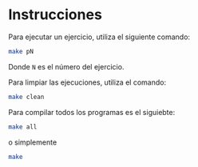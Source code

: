 
# Instrucciones

Para ejecutar un ejercicio, utiliza el siguiente comando:

```bash
make pN
```

Donde `N` es el número del ejercicio.

Para limpiar las ejecuciones, utiliza el comando:

```bash
make clean
```

Para compilar todos los programas es el siguiebte:
```bash
make all
```
o simplemente

```bash
make 
```


